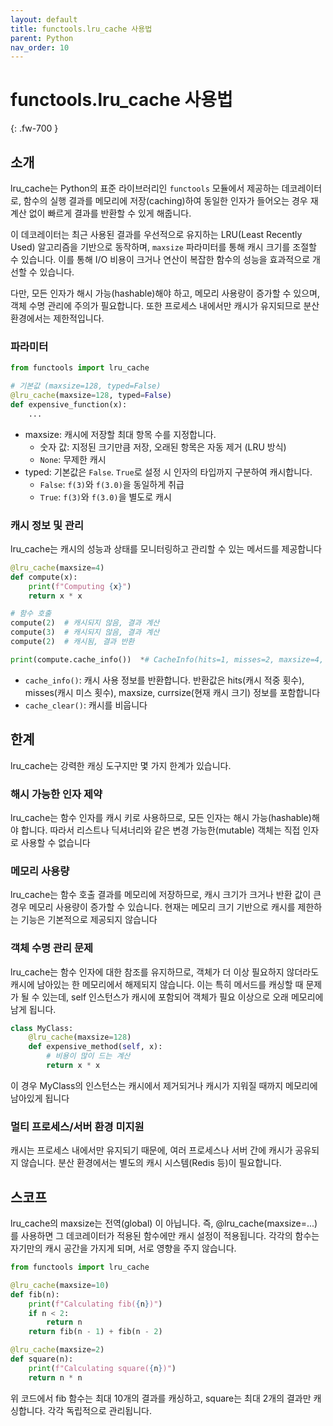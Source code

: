 ```yaml
---
layout: default
title: functools.lru_cache 사용법
parent: Python
nav_order: 10
---
```


# functools.lru_cache 사용법
{: .fw-700 }

## 소개
lru_cache는 Python의 표준 라이브러리인 `functools` 모듈에서 제공하는 데코레이터로, 함수의 실행 결과를 메모리에 저장(caching)하여 동일한 인자가 들어오는 경우 재계산 없이 빠르게 결과를 반환할 수 있게 해줍니다. 

이 데코레이터는 최근 사용된 결과를 우선적으로 유지하는 LRU(Least Recently Used) 알고리즘을 기반으로 동작하며, `maxsize` 파라미터를 통해 캐시 크기를 조절할 수 있습니다. 이를 통해 I/O 비용이 크거나 연산이 복잡한 함수의 성능을 효과적으로 개선할 수 있습니다.

다만, 모든 인자가 해시 가능(hashable)해야 하고, 메모리 사용량이 증가할 수 있으며, 객체 수명 관리에 주의가 필요합니다. 또한 프로세스 내에서만 캐시가 유지되므로 분산 환경에서는 제한적입니다.



### 파라미터
```python
from functools import lru_cache

# 기본값 (maxsize=128, typed=False)
@lru_cache(maxsize=128, typed=False)
def expensive_function(x):
    ...
```

- maxsize: 캐시에 저장할 최대 항목 수를 지정합니다.
    - 숫자 값: 지정된 크기만큼 저장, 오래된 항목은 자동 제거 (LRU 방식)
    - `None`: 무제한 캐시
- typed: 기본값은 `False`. `True`로 설정 시 인자의 타입까지 구분하여 캐시합니다.
    - `False`: `f(3)`와 `f(3.0)`을 동일하게 취급
    - `True`: `f(3)`와 `f(3.0)`을 별도로 캐시


### 캐시 정보 및 관리
lru_cache는 캐시의 성능과 상태를 모니터링하고 관리할 수 있는 메서드를 제공합니다
```python
@lru_cache(maxsize=4)
def compute(x):
    print(f"Computing {x}")
    return x * x

# 함수 호출
compute(2)  # 캐시되지 않음, 결과 계산
compute(3)  # 캐시되지 않음, 결과 계산
compute(2)  # 캐시됨, 결과 반환

print(compute.cache_info())  *# CacheInfo(hits=1, misses=2, maxsize=4, currsize=2)*`
```

- `cache_info()`: 캐시 사용 정보를 반환합니다. 반환값은 hits(캐시 적중 횟수), misses(캐시 미스 횟수), maxsize, currsize(현재 캐시 크기) 정보를 포함합니다
- `cache_clear()`: 캐시를 비웁니다



## 한계
lru_cache는 강력한 캐싱 도구지만 몇 가지 한계가 있습니다. 

### **해시 가능한 인자 제약**
lru_cache는 함수 인자를 캐시 키로 사용하므로, 모든 인자는 해시 가능(hashable)해야 합니다. 따라서 리스트나 딕셔너리와 같은 변경 가능한(mutable) 객체는 직접 인자로 사용할 수 없습니다

### **메모리 사용량**
lru_cache는 함수 호출 결과를 메모리에 저장하므로, 캐시 크기가 크거나 반환 값이 큰 경우 메모리 사용량이 증가할 수 있습니다. 현재는 메모리 크기 기반으로 캐시를 제한하는 기능은 기본적으로 제공되지 않습니다

### **객체 수명 관리 문제**
lru_cache는 함수 인자에 대한 참조를 유지하므로, 객체가 더 이상 필요하지 않더라도 캐시에 남아있는 한 메모리에서 해제되지 않습니다. 이는 특히 메서드를 캐싱할 때 문제가 될 수 있는데, self 인스턴스가 캐시에 포함되어 객체가 필요 이상으로 오래 메모리에 남게 됩니다.

```python
class MyClass:
    @lru_cache(maxsize=128)
    def expensive_method(self, x):
        # 비용이 많이 드는 계산
        return x * x
```

이 경우 MyClass의 인스턴스는 캐시에서 제거되거나 캐시가 지워질 때까지 메모리에 남아있게 됩니다

### **멀티 프로세스/서버 환경 미지원**
캐시는 프로세스 내에서만 유지되기 때문에, 여러 프로세스나 서버 간에 캐시가 공유되지 않습니다. 분산 환경에서는 별도의 캐시 시스템(Redis 등)이 필요합니다.


## 스코프
lru_cache의 maxsize는 전역(global) 이 아닙니다. 즉, @lru_cache(maxsize=...)를 사용하면 그 데코레이터가 적용된 함수에만 캐시 설정이 적용됩니다. 각각의 함수는 자기만의 캐시 공간을 가지게 되며, 서로 영향을 주지 않습니다.

```python
from functools import lru_cache

@lru_cache(maxsize=10)
def fib(n):
    print(f"Calculating fib({n})")
    if n < 2:
        return n
    return fib(n - 1) + fib(n - 2)

@lru_cache(maxsize=2)
def square(n):
    print(f"Calculating square({n})")
    return n * n
```
위 코드에서 fib 함수는 최대 10개의 결과를 캐싱하고, square는 최대 2개의 결과만 캐싱합니다. 각각 독립적으로 관리됩니다.
